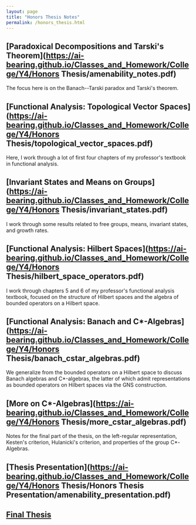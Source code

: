 ```yaml
---
layout: page
title: "Honors Thesis Notes"
permalink: /honors_thesis.html
---
```

## [Paradoxical Decompositions and Tarski's Theorem](https://ai-bearing.github.io/Classes_and_Homework/College/Y4/Honors Thesis/amenability_notes.pdf)
The focus here is on the Banach--Tarski paradox and Tarski's theorem.
## [Functional Analysis: Topological Vector Spaces](https://ai-bearing.github.io/Classes_and_Homework/College/Y4/Honors Thesis/topological_vector_spaces.pdf)
Here, I work through a lot of first four chapters of my professor's textbook in functional analysis.
## [Invariant States and Means on Groups](https://ai-bearing.github.io/Classes_and_Homework/College/Y4/Honors Thesis/invariant_states.pdf)
I work through some results related to free groups, means, invariant states, and growth rates.
## [Functional Analysis: Hilbert Spaces](https://ai-bearing.github.io/Classes_and_Homework/College/Y4/Honors Thesis/hilbert_space_operators.pdf)
I work through chapters 5 and 6 of my professor's functional analysis textbook, focused on the structure of Hilbert spaces and the algebra of bounded operators on a Hilbert space.
## [Functional Analysis: Banach and C*-Algebras](https://ai-bearing.github.io/Classes_and_Homework/College/Y4/Honors Thesis/banach_cstar_algebras.pdf)
We generalize from the bounded operators on a Hilbert space to discuss Banach algebras and C*-algebras, the latter of which admit representations as bounded operators on Hilbert spaces via the GNS construction.
## [More on C*-Algebras](https://ai-bearing.github.io/Classes_and_Homework/College/Y4/Honors Thesis/more_cstar_algebras.pdf)
Notes for the final part of the thesis, on the left-regular representation, Kesten's criterion, Hulanicki's criterion, and properties of the group C*-Algebras.

## [Thesis Presentation](https://ai-bearing.github.io/Classes_and_Homework/College/Y4/Honors Thesis/Honors Thesis Presentation/amenability_presentation.pdf)

## [Final Thesis](https://ai-bearing.github.io/Classes_and_Homework/College/Y4/Honors%20Thesis/Amenability%20Text/amenability.pdf)
